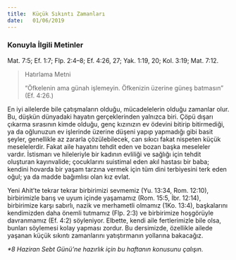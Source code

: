 ```yaml
---
title:  Küçük Sıkıntı Zamanları
date:   01/06/2019
---
```


### Konuyla İlgili Metinler
Mat. 7:5; Ef. 1:7; Flp. 2:4–8; Ef. 4:26, 27; Yak. 1:19, 20; Kol. 3:19; Mat. 7:12.

> <p>Hatırlama Metni</p>
> “Öfkelenin ama günah işlemeyin. Öfkenizin üzerine güneş batmasın” (Ef. 4:26.)

En iyi ailelerde bile çatışmaların olduğu, mücadelelerin olduğu zamanlar olur. Bu, düşkün dünyadaki hayatın gerçeklerinden yalnızca biri. Çöpü dışarı çıkarma sırasının kimde olduğu, genç kızınızın ev ödevini bitirip bitirmediği, ya da oğlunuzun ev işlerinde üzerine düşeni yapıp yapmadığı gibi basit şeyler, genellikle az zararla çözülebilecek, can sıkıcı fakat nispeten küçük meselelerdir. Fakat aile hayatını tehdit eden ve bozan başka meseleler vardır. İstismarı ve hileleriyle bir kadının evliliği ve sağlığı için tehdit oluşturan kayınvalide; çocuklarını suistimal eden akıl hastası bir baba; kendini hovarda bir yaşam tarzına vermek için tüm dini terbiyesini terk eden oğul; ya da madde bağımlısı olan kız evlat.

Yeni Ahit’te tekrar tekrar birbirimizi sevmemiz (Yu. 13:34, Rom. 12:10), birbirimizle barış ve uyum içinde yaşamamız (Rom. 15:5, İbr. 12:14), birbirimize karşı sabırlı, nazik ve merhametli olmamız (1Ko. 13:4), başkalarını kendimizden daha önemli tutmamız (Flp. 2:3) ve birbirimize hoşgörüyle davranmamız (Ef. 4:2) söyleniyor. Elbette, kendi aile fertlerimizle bile olsa, bunları söylemesi kolay yapması zordur. Bu dersimizde, özellikle ailede yaşanan küçük sıkıntı zamanlarını yatıştırmanın yollarına bakacağız.

_*8 Haziran Sebt Günü’ne hazırlık için bu haftanın konusunu çalışın._
